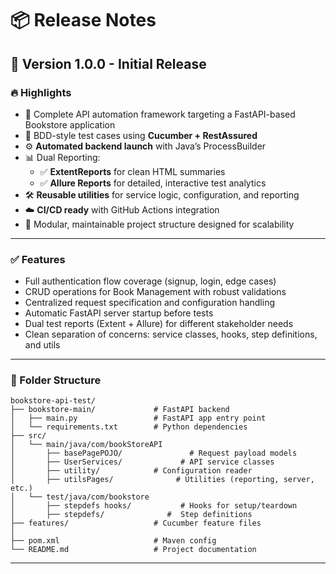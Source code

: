 # 📦 Release Notes

## 🚀 Version 1.0.0 - Initial Release

### 🔥 Highlights

- 🎯 Complete API automation framework targeting a FastAPI-based Bookstore application
- 🧪 BDD-style test cases using **Cucumber + RestAssured**
- ⚙️ **Automated backend launch** with Java’s ProcessBuilder
- 📊 Dual Reporting:
  - ✅ **ExtentReports** for clean HTML summaries
  - ✅ **Allure Reports** for detailed, interactive test analytics
- 🛠️ **Reusable utilities** for service logic, configuration, and reporting
- ☁️ **CI/CD ready** with GitHub Actions integration
- 🧱 Modular, maintainable project structure designed for scalability

---

### ✅ Features

- Full authentication flow coverage (signup, login, edge cases)
- CRUD operations for Book Management with robust validations
- Centralized request specification and configuration handling
- Automatic FastAPI server startup before tests
- Dual test reports (Extent + Allure) for different stakeholder needs
- Clean separation of concerns: service classes, hooks, step definitions, and utils

---

### 📁 Folder Structure

```
bookstore-api-test/
├── bookstore-main/             # FastAPI backend
│   ├── main.py                 # FastAPI app entry point
│   └── requirements.txt        # Python dependencies
├── src/
│   └── main/java/com/bookStoreAPI
│       ├── basePagePOJO/               # Request payload models
│       ├── UserServices/             # API service classes
│       ├── utility/            # Configuration reader 
│       ├── utilsPages/              # Utilities (reporting, server, etc.)
│   └── test/java/com/bookstore
│       ├── stepdefs hooks/           # Hooks for setup/teardown
│       ├── stepdefs/              #  Step definitions
├── features/                   # Cucumber feature files
│   
├── pom.xml                     # Maven config
└── README.md                   # Project documentation
```

---

